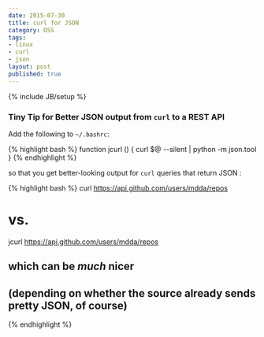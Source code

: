 ```yaml
---
date: 2015-07-30
title: curl for JSON
category: OSS
tags:
- linux
- curl
- json
layout: post
published: true
---
```

{% include JB/setup %}

### Tiny Tip for Better JSON output from ```curl``` to a REST API

Add the following to ```~/.bashrc```:

{% highlight bash %}
function jcurl () {
  curl $@ --silent |  python -m json.tool
}
{% endhighlight %}

so that you get better-looking output for ```curl``` queries that return JSON :

{% highlight bash %}
curl https://api.github.com/users/mdda/repos
# vs.
jcurl https://api.github.com/users/mdda/repos
## which can be  *much* nicer 
## (depending on whether the source already sends pretty JSON, of course)
{% endhighlight %}
